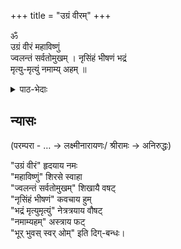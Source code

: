 +++
title = "उग्रं वीरम्"
+++

ॐ  
उग्रं वीरं महाविष्णुं  
ज्वलन्तं सर्वतोमुखम् । 
नृसिंहं भीषणं भद्रं  
मृत्यु-मृत्युं नमाम्य् अहम् ॥

<details><summary>पाठ-भेदाः</summary>

- मृत्यु-मृत्युम् इति पाठः साम्प्रदायिकेषु प्रसिद्धः। इमे विचारिताः- 
  - पारमात्मिकोपनिषत् (वैखानसानाम् इति कथ्यते), नृसिंहतापिन्युपनिषत्
  - २०२३-वर्षे अहोबिल-मठ-यतिः
  - अहोबिलमठशिष्यः दक्षिणनैमिषारण्यगुरुकुलचालकः लक्ष्मीनारायणः/ श्रीरामः → अनिरुद्धः। 
  - काप्रे-नरेन्द्रार्योऽपि

- मृत्योर् मृत्युम् इति लोके श्रुतम्। 
  - कश्चिद् अहोबिल-मठ-शिष्यः → रविलोचनः
</details>


## न्यासः
(परम्परा - … → लक्ष्मीनारायणः/ श्रीरामः → अनिरुद्धः)

"उग्रं वीरं" हृदयाय नमः  
"महाविष्णुं" शिरसे स्वाहा  
"ज्वलन्तं सर्वतोमुखम्" शिखायै वषट्  
"नृसिंहं भीषणं" कवचाय हुम्  
"भद्रं मृत्युमृत्युं" नेत्रत्रयाय वौषट्  
"नमाम्यहम्" अस्त्राय फट्  
"भूर् भुवस् स्वर् ओम्" इति दिग्-बन्धः। 


